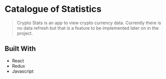 # Catalogue of Statistics

> Crypto Stats is an app to view crypto currency data. Currently there is no data refresh but that is a feature to be implemented later on in the project.

## Built With

- React
- Redux
- Javascript


